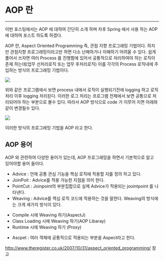 # AOP 란 #
------------------------------

이번 포스팅에서는 AOP 에 대하여 간단히 소개 하며 차후 Spring 에서 사용 하는 AOP 에 대하여 포스트 하도록 하겠다.

AOP 란, Aspect Oriented Programming 즉, 관점 지향 프로그래밍 기법이다.
하지만 관점지향 프로그래밍이라고만 하면 다소 난해하거나 이해하기 어려울 수 있다. 쉽게 풀어서 쓰자면 여러 Process 를 진행함에 있어서 공통적으로 처리하여야 하는 로직이 존재 하는데(업무 선처리로직 또는 업무 후처리로직) 이를 각각의 Process 로직내에 주입하는 방식의 프로그래밍 기법이다.

![](http://cfile3.uf.tistory.com/image/2424F044514EBECF014A02)

위와 같은 프로그램에서 보면 process 내에서 로직이 실행되기전에 logging 하고 로직 처리 이후 logging 처리된다. 이러한 로그 처리는 프로그램 전체에서 보면 공통으로 처리되어야 하는 부분으로 볼수 있다.
따라서 AOP 방식으로 code 가 이루어 지면 아래와 같이 변경될수 있다.

![](http://cfile23.uf.tistory.com/image/1252DD46514EBF362AA730)

이러한 방식의 프로그래밍 기법을 AOP 라고 한다.

## AOP 용어 ##
AOP 와 관련하여 다양한 용어가 있는데, AOP 프로그래밍을 하면서 기본적으로 알고 있어야할 용어 들이다.

 - Advice : 언제 공통 관심 기능을 핵심 로직에 적용할 지를 정의 하고 있다.
 - JoinPoit : Advice를 적용 가능한 지점을 의미 한다.
 - PointCut : Joinpoint의 부분집합으로 실제 Advice가 적용되는 joointpoint 를 나타낸다.
 - Weaving : Advice를 핵심 로직 코드에 적용하는 것을 말한다.
Weaving의 방식에는 크게 세가지 방식이 있다. 
 * Compile 시에 Weaving 하기(AspectJ)
 * Class Loading 시에 Weaving 하기(AOP Libaray) 
 * Runtime 시에 Weaving 하기 (Proxy)
 - Ascpet : 여러 객체에 공통적으로 적용되는 부분을 Aspect라고 한다.


http://www.theregister.co.uk/2007/10/31/aspect_oriented_programming/ 참고